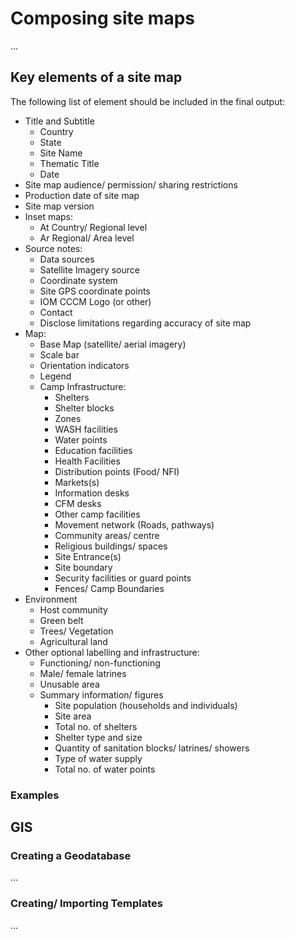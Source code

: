 # Composing site maps
...
## Key elements of a site map

The following list of element should be included in the final output:

- Title and Subtitle
  - Country 
  - State
  - Site Name
  - Thematic Title
  - Date
- Site map audience/ permission/ sharing restrictions 
- Production date of site map
- Site map version 
- Inset maps:
  - At Country/ Regional level
  - Ar Regional/ Area level
- Source notes:
  - Data sources
  - Satellite Imagery source
  - Coordinate system
  - Site GPS coordinate points
  - IOM CCCM Logo (or other)
  - Contact
  - Disclose limitations regarding accuracy of site map
- Map:
  - Base Map (satellite/ aerial imagery)
  - Scale bar
  - Orientation indicators
  - Legend
  - Camp Infrastructure:
    - Shelters
    - Shelter blocks
    - Zones
    - WASH facilities
    - Water points
    - Education facilities
    - Health Facilities
    - Distribution points (Food/ NFI)
    - Markets(s)
    - Information desks
    - CFM desks
    - Other camp facilities
    - Movement network (Roads, pathways)
    - Community areas/ centre
    - Religious buildings/ spaces
    - Site Entrance(s)
    - Site boundary 
    - Security facilities or guard points
    - Fences/ Camp Boundaries
 - Environment
    - Host community
    - Green belt
    - Trees/ Vegetation
    - Agricultural land
 - Other optional labelling and infrastructure:
    - Functioning/ non-functioning
    - Male/ female latrines
    - Unusable area
    - Summary information/ figures
      - Site population (households and individuals)
      - Site area
      - Total no. of shelters
      - Shelter type and size
      - Quantity of sanitation blocks/ latrines/ showers
      - Type of water supply
      - Total no. of water points

### Examples 

##  GIS

### Creating a Geodatabase
...
### Creating/ Importing Templates
...

